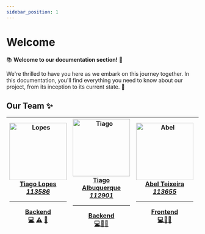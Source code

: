 ```yaml
---
sidebar_position: 1
---
```


# Welcome

📚 **Welcome to our documentation section!** 🚀

We're thrilled to have you here as we embark on this journey together. In this documentation, you'll find everything you need to know about our project, from its inception to its current state. 🌟


## Our Team ✨

| <a href="https://github.com/tiagoflopes"><img src="https://avatars0.githubusercontent.com/tiagoflopes?v=3" width="150px;" alt="Lopes"/><br/>**Tiago Lopes**<br/>*113586*<hr/>**Backend**<br/><a href="https://github.com/tiagoflopes" title="Code">💻</a> <a href="https://github.com/tiagoflopes" title="Tests">⚠️</a> <a href="https://github.com/tiagoflopes" title="Tools">🔨</a></a> | <a href="https://github.com/TiagoAlb12"><img src="https://avatars0.githubusercontent.com/TiagoAlb12?v=3" width="150px;" alt="Tiago"/><br/>**Tiago Albuquerque**<br/>*112901*<hr/>**Backend**<br/><a href="https://github.com/TiagoAlb12" title="Code">💻</a><a href="https://github.com/TiagoAlb12" title="Tools">🔀</a><a href="https://github.com/TiagoAlb12" title="Tools">🔧</a></a> | <a href="https://github.com/ttabelhaxd"><img src="https://avatars0.githubusercontent.com/ttabelhaxd?v=3" width="150px;" alt="Abel"/><br/>**Abel Teixeira**<br/>*113655*<hr/>**Frontend**<br/><a href="https://github.com/ttabelhaxd" title="Code">💻</a><a href="https://github.com/ttabelhaxd" title="Design">🎨</a><a href="https://github.com/ttabelhaxd" title="Tools">🔧</a></a> | <a href="https://github.com/Jose-Pedro-Ferreira-Marques"><img src="https://avatars0.githubusercontent.com/Jose-Pedro-Ferreira-Marques?v=3" width="150px;" alt="Marques"/><br/>**José Marques**<br/>*114321*<hr/>**Frontend**<br/><a href="https://github.com/Jose-Pedro-Ferreira-Marques" title="Code">💻</a><a href="https://github.com/Jose-Pedro-Ferreira-Marques" title="Blogposts">📝</a><a href="https://github.com/Jose-Pedro-Ferreira-Marques" title="Tools">🔧</a></a> | <a href="https://github.com/ZGamer59"><img src="https://avatars0.githubusercontent.com/ZGamer59?v=3" width="150px;" alt="Mendes"/><br/>**José Mendes**<br/>*114429*<hr/>**Frontend**<br/><a href="https://github.com/ZGamer59" title="Code">💻</a><a href="https://github.com/ZGamer59" title="Tools">🎯</a><a href="https://github.com/ZGamer59" title="Tools">🔧</a></a> |
|-------------------------------------------------------------------------------------------------------------------------------------------------------------------------------------------------------------------------------------------------------------------------------------------------------------------------------------------------------------------------------------------|------------------------------------------------------------------------------------------------------------------------------------------------------------------------------------------------------------------------------------------------------------------------------------------------------------------------------------------------------------------------------------------|---------------------------------------------------------------------------------------------------------------------------------------------------------------------------------------------------------------------------------------------------------------------------------------------------------------------------------------------------------------------------------------|---------------------------------------------------------------------------------------------------------------------------------------------------------------------------------------------------------------------------------------------------------------------------------------------------------------------------------------------------------------------------------------------------------------------------------------------------------------------------------|----------------------------------------------------------------------------------------------------------------------------------------------------------------------------------------------------------------------------------------------------------------------------------------------------------------------------------------------------------------------------|


